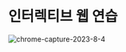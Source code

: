 # 인터렉티브 웹 연습



![chrome-capture-2023-8-4](https://github.com/Nevacat/Interactive_404/assets/110139098/04e8b9e8-9c1c-41a1-8468-50c7ad8ee23f)
